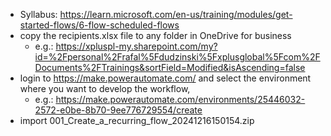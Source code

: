 - Syllabus: https://learn.microsoft.com/en-us/training/modules/get-started-flows/6-flow-scheduled-flows
- copy the recipients.xlsx file to any folder in OneDrive for business
    - e.g.: https://xpluspl-my.sharepoint.com/my?id=%2Fpersonal%2Frafal%5Fdudzinski%5Fxplusglobal%5Fcom%2FDocuments%2FTrainings&sortField=Modified&isAscending=false
- login to https://make.powerautomate.com/ and select the environment where you want to develop the workflow, 
    - e.g.: https://make.powerautomate.com/environments/25446032-2572-e0be-8b70-9ee776729554/create
- import 001_Create_a_recurring_flow_20241216150154.zip
